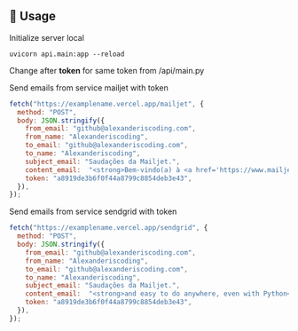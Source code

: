 ## 🚀 Usage

Initialize server local

```
uvicorn api.main:app --reload
```

Change after **token** for same token from /api/main.py

Send emails from service mailjet with token
```js
fetch("https://examplename.vercel.app/mailjet", {
  method: "POST",
  body: JSON.stringify({
    from_email: "github@alexanderiscoding.com",
    from_name: "Alexanderiscoding",
    to_email: "github@alexanderiscoding.com",
    to_name: "Alexanderiscoding",
    subject_email: "Saudações da Mailjet.",
    content_email:  "<strong>Bem-vindo(a) à <a href='https://www.mailjet.com/'>Mailjet</a>!</strong>",
    token: "a8919de3b6f0f44a8799c8854deb3e43",
  }),
});
```
Send emails from service sendgrid with token
```js
fetch("https://examplename.vercel.app/sendgrid", {
  method: "POST",
  body: JSON.stringify({
    from_email: "github@alexanderiscoding.com",
    from_name: "Alexanderiscoding",
    to_email: "github@alexanderiscoding.com",
    to_name: "Alexanderiscoding",
    subject_email: "Saudações da Mailjet.",
    content_email:  "<strong>and easy to do anywhere, even with Python</strong>",
    token: "a8919de3b6f0f44a8799c8854deb3e43",
  }),
});
```
